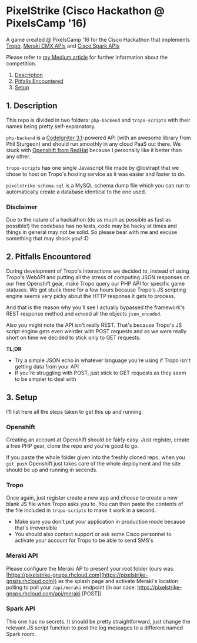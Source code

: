 # PixelStrike (Cisco Hackathon @ PixelsCamp '16)

A game created @ PixelsCamp '16 for the Cisco Hackathon that implements [Tropo](https://www.tropo.com/), [Meraki CMX APIs](https://meraki.cisco.com/solutions/cmx) and [Cisco Spark APIs](https://developer.ciscospark.com/)

Please refer to [my Medium article](https://medium.com/@GNSPS/pixels-camp-cisco-hackathon-and-why-we-won-it-17030a093f9d) for further information about the competition.

1. [Description](https://github.com/GNSPS/pixelstrike-cisco-hackathon#1-description)
2. [Pitfalls Encountered](https://github.com/GNSPS/pixelstrike-cisco-hackathon#2-pitfalls-encountered)
3. [Setup](https://github.com/GNSPS/pixelstrike-cisco-hackathon#3-setup)

## 1. Description

This repo is divided in two folders: `php-backend` and `tropo-scripts` with their names being pretty self-explanatory.

`php-backend` is a [CodeIgniter 3.1](http://www.codeigniter.com)-powered API (with an awesome library from Phil Sturgeon) and should run smoothly in any cloud PaaS out there. We stuck with [Openshift from RedHat](https://openshift.redhat.com/) because I personally like it better than any other.

`tropo-scripts` has one single Javascript file made by @lostrapt that we chose to host on Tropo's hosting service as it was easier and faster to do.

`pixelstrike-schema.sql` is a MySQL schema dump file which you can run to automatically create a database identical to the one used.

### Disclaimer

Due to the nature of a hackathon (do as much as possible as fast as possible!) the codebase has no tests, code may be hacky at times and things in general may not be solid. So please bear with me and excuse something that may shock you! :D

## 2. Pitfalls Encountered

During development of Tropo's interactions we decided to, instead of using Tropo's WebAPI and putting all the stress of computing JSON responses on our free Openshift gear, make Tropo query our PHP API for specific game statuses. We got stuck there for a few hours because Tropo's JS scripting engine seems very picky about the HTTP response it gets to process.

And that is the reason why you'll see I actually bypassed the framework's REST response method and `echo`ed all the objects `json_encoded`.

Also you might note the API isn't really REST. That's because Tropo's JS script engine gets even weirder with POST requests and as we were really short on time we decided to stick only to GET requests.

**TL;DR**
- Try a simple JSON echo in whatever language you're using if Tropo isn't getting data from your API
- If you're struggling with POST, just stick to GET requests as they seem to be simpler to deal with

## 3. Setup

I'll list here all the steps taken to get this up and running.

### Openshift

Creating an account at Openshift should be fairly easy. Just register, create a free PHP gear, clone the repo and you're good to go.

If you paste the whole folder given into the freshly cloned repo, when you `git push` Openshift just takes care of the whole deployment and the site should be up and running in seconds.

### Tropo

Once again, just register create a new app and choose to create a new blank JS file when Tropo asks you to. You can then paste the contents of the file included in `tropo-scripts` to make it work in a second.

- Make sure you don't put your application in production mode because that's irreversible
- You should also contact support or ask some Cisco personnel to activate your account for Tropo to be able to send SMS's

### Meraki API

Please configure the Meraki AP to present your root folder (ours was: [https://pixelstrike-gnsps.rhcloud.com](https://pixelstrike-gnsps.rhcloud.com)) as the splash page and activate Meraki's location polling to poll your `/api/meraki`
 endpoint (in our case: https://pixelstrike-gnsps.rhcloud.com/api/meraki [POST])
 
### Spark API

This one has no secrets. It should be pretty straightforward, just change the relevant JS script function to post the log messages to a different named Spark room.
